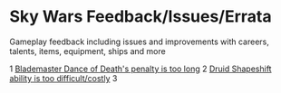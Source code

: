 # Sky Wars Feedback/Issues/Errata

Gameplay feedback including issues and improvements with careers, talents, items, equipment, ships and more


1 [Blademaster Dance of Death's penalty is too long](https://www.reddit.com/r/swrpg/comments/5jl3ol/sky_wars_edge_of_the_kingdom_a_free_120_page/dbh7bwk/)
2 [Druid Shapeshift ability is too difficult/costly](https://www.reddit.com/r/swrpg/comments/5jl3ol/sky_wars_edge_of_the_kingdom_a_free_120_page/dbha5tl/)
3
